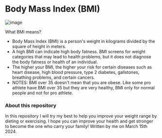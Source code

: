 # Body Mass Index (BMI)

![image](https://github.com/CookWang1906/bmi_python_nd/assets/148769157/36d2a9a7-34c4-4ac9-a7ee-1bc94d28b186)

What BMI means?
  - Body Mass Index (BMI) is a person's weight in kilograms divided by the square of height in meters.
  - A high BMI can indicate high body fatness. BMI screens for weight categories that may lead to health problems, but it does not diagnose the body fatness or health of an individual.
  - The higher your BMI, the higher your risk for certain diseases such as heart disease, high blood pressure, type 2 diabetes, gallstones, breathing problems, and certain cancers.
  - NOTES: BMI over 35 doesn't mean that you are obese. Like some pro athlete have BMI over 35 but they are very healthy, BMI only for normal people and not for pro athlete.
### About this repository

In this repository I will try my best to help you improve your weight range by dieting or exercising. I hope you can improve your health and get stronger to become the one who carry your family!
Written by me on March 15th 2024.
